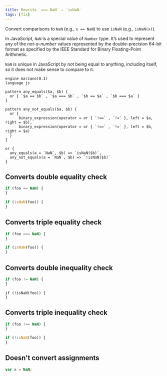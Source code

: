 ```yaml
---
title: Rewrite `=== NaN` ⇒ `isNaN`
tags: [fix]
---
```


Convert comparisons to `NaN` (e.g., `x == NaN`) to use `isNaN` (e.g., `isNaN(x)`).

In JavaScript, `NaN` is a special value of `Number` type. It’s used to represent any of the _not-a-number_ values represented by the double-precision 64-bit format as specified by the IEEE Standard for Binary Floating-Point Arithmetic.

`NaN` is unique in JavaScript by not being equal to anything, including itself, so it does not make sense to compare to it.


```grit
engine marzano(0.1)
language js

pattern any_equals($a, $b) {
  or { `$a == $b` , `$a === $b` , `$b == $a` , `$b === $a` }
}

pattern any_not_equals($a, $b) {
  or {
      binary_expression(operator = or { `!==` , `!=` }, left = $a, right = $b),
      binary_expression(operator = or { `!==` , `!=` }, left = $b, right = $a)
  }
}

or {
  any_equals(a = `NaN`, $b) => `isNaN($b)`,
  any_not_equals(a = `NaN`, $b) => `!isNaN($b)`
}

```

## Converts double equality check

```javascript
if (foo == NaN) {
}
```

```typescript
if (isNaN(foo)) {
}
```

## Converts triple equality check

```javascript
if (foo === NaN) {
}
```

```typescript
if (isNaN(foo)) {
}
```

## Converts double inequality check

```javascript
if (foo != NaN) {
}
```

```
if (!isNaN(foo)) {
}
```

## Converts triple inequality check

```javascript
if (foo !== NaN) {
}
```

```typescript
if (!isNaN(foo)) {
}
```

## Doesn't convert assignments

```javascript
var x = NaN;
```
